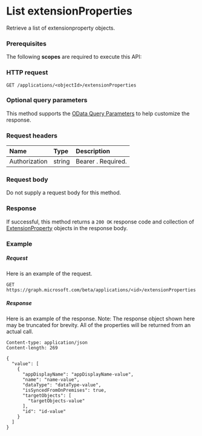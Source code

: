 # List extensionProperties

Retrieve a list of extensionproperty objects.
### Prerequisites
The following **scopes** are required to execute this API: 
### HTTP request
<!-- { "blockType": "ignored" } -->
```http
GET /applications/<objectId>/extensionProperties
```
### Optional query parameters
This method supports the [OData Query Parameters](http://graph.microsoft.io/docs/overview/query_parameters) to help customize the response.

### Request headers
| Name       | Type | Description|
|:-----------|:------|:----------|
| Authorization  | string  | Bearer <token>. Required. |

### Request body
Do not supply a request body for this method.
### Response
If successful, this method returns a `200 OK` response code and collection of [ExtensionProperty](../resources/extensionproperty.md) objects in the response body.
### Example
##### Request
Here is an example of the request.
<!-- {
  "blockType": "request",
  "name": "get_extensionproperties"
}-->
```http
GET https://graph.microsoft.com/beta/applications/<id>/extensionProperties
```
##### Response
Here is an example of the response. Note: The response object shown here may be truncated for brevity. All of the properties will be returned from an actual call.
<!-- {
  "blockType": "response",
  "truncated": true,
  "@odata.type": "microsoft.graph.extensionproperty",
  "isCollection": true
} -->
```http
Content-type: application/json
Content-length: 269

{
  "value": [
    {
      "appDisplayName": "appDisplayName-value",
      "name": "name-value",
      "dataType": "dataType-value",
      "isSyncedFromOnPremises": true,
      "targetObjects": [
        "targetObjects-value"
      ],
      "id": "id-value"
    }
  ]
}
```

<!-- uuid: 8fcb5dbc-d5aa-4681-8e31-b001d5168d79
2015-10-25 14:57:30 UTC -->
<!-- {
  "type": "#page.annotation",
  "description": "List extensionProperties",
  "keywords": "",
  "section": "documentation",
  "tocPath": ""
}-->